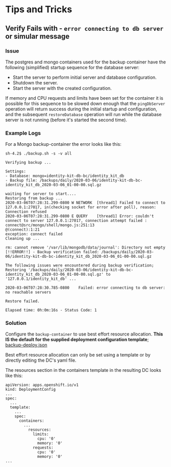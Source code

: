 # Tips and Tricks

## Verify Fails with - `error connecting to db server` or simular message

### Issue

The postgres and mongo containers used for the backup container have the following (simplified) startup sequence for the database server:
- Start the server to perform initial server and database configuration.
- Shutdown the server.
- Start the server with the created configuration.

If memory and CPU requests and limits have been set for the container it is possible for this sequence to be slowed down enough that the `pingDbServer` operation will return success during the initial startup and configuration, and the subsequent `restoreDatabase` operation will run while the database server is not running (before it's started the second time).

### Example Logs

For a Mongo backup-container the error looks like this:
```
sh-4.2$ ./backup.sh -s -v all

Verifying backup ...

Settings:
- Database: mongo=identity-kit-db-bc/identity_kit_db
- Backup file: /backups/daily/2020-03-06/identity-kit-db-bc-identity_kit_db_2020-03-06_01-00-00.sql.gz

waiting for server to start....
Restoring from backup ...
2020-03-06T07:28:31.299-0800 W NETWORK  [thread1] Failed to connect to 127.0.0.1:27017, in(checking socket for error after poll), reason: Connection refused
2020-03-06T07:28:31.299-0800 E QUERY    [thread1] Error: couldn't connect to server 127.0.0.1:27017, connection attempt failed :
connect@src/mongo/shell/mongo.js:251:13
@(connect):1:21
exception: connect failed
Cleaning up ...

rm: cannot remove '/var/lib/mongodb/data/journal': Directory not empty
[!!ERROR!!] - Backup verification failed: /backups/daily/2020-03-06/identity-kit-db-bc-identity_kit_db_2020-03-06_01-00-00.sql.gz

The following issues were encountered during backup verification;
Restoring '/backups/daily/2020-03-06/identity-kit-db-bc-identity_kit_db_2020-03-06_01-00-00.sql.gz' to '127.0.0.1/identity_kit_db' ...

2020-03-06T07:28:30.785-0800    Failed: error connecting to db server: no reachable servers

Restore failed.

Elapsed time: 0h:0m:16s - Status Code: 1
```


### Solution

Configure the `backup-container` to use best effort resource allocation.  **This IS the default for the supplied deployment configuration template**; [backup-deploy.json](../openshift/templates/backup/backup-deploy.json)

Best effort resource allocation can only be set using a template or by directly editing the DC's yaml file.

The resources section in the containers template in the resulting DC looks like this:
```
apiVersion: apps.openshift.io/v1
kind: DeploymentConfig
...
spec:
  ...
  template:
    ...
    spec:
      containers:
        ...
          resources:
            limits:
              cpu: '0'
              memory: '0'
            requests:
              cpu: '0'
              memory: '0'
...
```